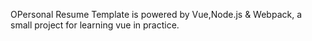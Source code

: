 OPersonal Resume Template is powered by Vue,Node.js & Webpack, a small project for learning vue in practice.
